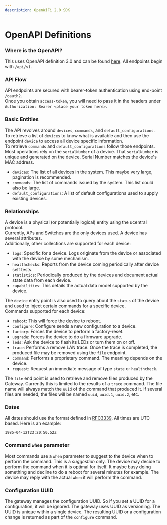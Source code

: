 ```yaml
---
description: OpenWiFi 2.0 SDK
---
```


# OpenAPI Definitions

### Where is the OpenAPI?

This uses OpenAPI definition 3.0 and can be found [here](https://github.com/Telecominfraproject/wlan-cloud-ucentralgw/blob/main/openapi/ucentral/ucentral.yaml). All endpoints begin with `/api/v1`.

### API Flow

API endpoints are secured with bearer-token authentication using end-point `/oauth2`.   
Once you obtain `access-token`, you will need to pass it in the headers under `Authorization: Bearer <place your token here>`.

### Basic Entities

The API revolves around `devices`, `commands`, and `default_configurations`.  
To retrieve a list of `devices` to know what is available and then use the endpoint `device` to access all device specific information.   
To retrieve `commands` and `default_configurations` follow those endpoints.   
Most operations rely on the `serialNumber` of a device. That `serialNumber` is unique and generated on the device. Serial Number matches the device's MAC address.

* `devices`: The list of all devices in the system. This maybe very large, pagination is recommended.
* `commands`: The list of commands issued by the system. This list could also be large.
* `default_configurations`: A list of default configurations used to supply existing devices.

### Relationships

A device is a physical \(or potentially logical\) entity using the ucentral protocol.   
Currently, APs and Switches are the only devices used. A device has several attributes.   
Additionally, other collections are supported for each device:

* `logs`: Specific for a device. Logs originate from the device or associated with the device by some mechanism.
* `healthchecks`: Reports from the device coming periodically after device self tests.
* `statistics`: Periodically produced by the devices and document actual state data from each device.
* `capabilities`: This details the actual data model supported by the device.

The `device` entry point is also used to query about the `status` of the device and used to inject certain commands for a specific device.   
Commands supported for each device:

* `reboot`: This will force the device to reboot.
* `configure`: Configure sends a new configuration to a device.
* `factory`: Forces the device to perform a factory-reset.
* `upgrade`: Forces the device to do a firmware upgrade.
* `leds`: Ask the device to flash its LEDs or turn them on or off.
* `trace`: Performs a remove LAN trace. Once the trace is completed, the produced file may be removed using the `file` endpoint.
* `command`: Performs a proprietary command. The meaning depends on the device.
* `request`: Request an immediate message of type `state` or `healthcheck`.

The `file` end point is used to retrieve and remove files produced by the Gateway. Currently this is limited to the results of a `trace` command. The file name will always match the `uuid` of the command that produced it. If several files are needed, the files will be named `uuid`, `uuid.1`, `uuid.2`, etc.

### Dates

All dates should use the format defined in [RFC3339](https://tools.ietf.org/html/rfc3339). All times are UTC based. Here is an example:

```text
1985-04-12T23:20:50.52Z
```

### Command `when` parameter

Most commands use a `when` parameter to suggest to the device when to perform the command. This is a _suggestion_ only. The device may decide to perform the command when it is optimal for itself. It maybe busy doing something and decline to do a reboot for several minutes for example. The device may reply with the actual `when` it will perform the command.

### Configuration UUID

The gateway manages the configuration UUID. So if you set a UUID for a configuration, it will be ignored. The gateway uses UUID as versioning. The UUID is unique within a single device. The resulting UUID or a configuration change is returned as part of the `configure` command.

